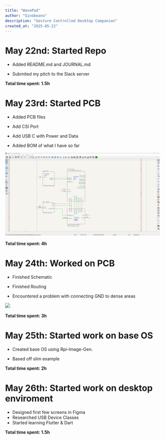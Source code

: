 ```yaml
---
title: "WavePad"
author: "Ginobeano"
description: "Gesture Controlled Desktop Companion"
created_at: "2025-05-22"
---
```


# May 22nd: Started Repo

- Added README.md and JOURNAL.md

- Submited my pitch to the Slack server

**Total time spent: 1.5h**

# May 23rd: Started PCB

- Added PCB files

- Add CSI Port

- Add USB C with Power and Data

- Added BOM of what I have so far

![Screenshot 2025-05-22 221017.png](https://github.com/Choccy-vr/WavePad/blob/main/Jounal%20Img/Screenshot%202025-05-23%20160045.png)

**Total time spent: 4h**

# May 24th: Worked on PCB

- Finished Schematic

- Finished Routing

- Encountered a problem with connecting GND to dense areas

![](C:\Users\wante\AppData\Roaming\marktext\images\2025-05-24-19-48-04-image.png)

**Total time spent: 3h**

# May 25th: Started work on base OS

- Created base OS using Rpi-Image-Gen.

- Based off slim example
 
**Total time spent: 2h**

# May 26th: Started work on desktop enviroment

- Designed first few screens in Figma
- Researched USB Device Classes
- Started learning Flutter & Dart
  
**Total time spent: 1.5h**
